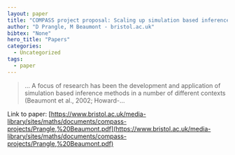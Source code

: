 ```yaml
---
layout: paper
title: "COMPASS project proposal: Scaling up simulation based inference to whole genome data"
author: "D Prangle, M Beaumont - bristol.ac.uk"
bibtex: "None"
hero_title: "Papers"
categories:
  - Uncategorized
tags:
  - paper
---
```

>… A focus of research has been the development and application of simulation based inference methods in a number of different contexts (Beaumont et al., 2002; Howard-…

Link to paper: [https://www.bristol.ac.uk/media-library/sites/maths/documents/compass-projects/Prangle,%20Beaumont.pdf](https://www.bristol.ac.uk/media-library/sites/maths/documents/compass-projects/Prangle,%20Beaumont.pdf)



